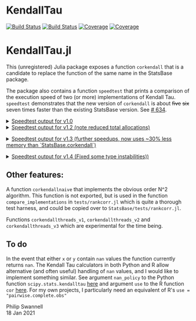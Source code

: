 # KendallTau

[![Build Status](https://travis-ci.com/PGS62/KendallTau.jl.svg?branch=master)](https://travis-ci.com/PGS62/KendallTau.jl)
[![Build Status](https://ci.appveyor.com/api/projects/status/github/PGS62/KendallTau.jl?svg=true)](https://ci.appveyor.com/project/PGS62/KendallTau-jl)
[![Coverage](https://codecov.io/gh/PGS62/KendallTau.jl/branch/master/graph/badge.svg)](https://codecov.io/gh/PGS62/KendallTau.jl)
[![Coverage](https://coveralls.io/repos/github/PGS62/KendallTau.jl/badge.svg?branch=master)](https://coveralls.io/github/PGS62/KendallTau.jl?branch=master)
# KendallTau.jl

This (unregistered) Julia package exposes a function `corkendall` that is a candidate to replace the function of the same name in the StatsBase package. 

The package also contains a function `speedtest` that prints a comparison of the execution speed of two (or more) implementations of Kendall Tau. `speedtest` demonstrates that the new version of `corkendall` is about ~~five~~ ~~six~~ seven times faster than the existing StatsBase version. See [# 634](https://github.com/JuliaStats/StatsBase.jl/issues/634).

<details><summary><ins>Speedtest output for v1.0</ins></summary>
<p>

```julia
julia> speedtest([StatsBase.corkendall,KendallTau.corkendall,KendallTau.corkendallthreads_v2],2000,10)
###################################################################
Executing speedtest 2021-01-18T15:13:17.189
size(matrix1) = (2000, 10)
StatsBase.corkendall(matrix1)
  33.888 ms (451 allocations: 5.54 MiB)
KendallTau.corkendall(matrix1)
  6.755 ms (3448 allocations: 10.52 MiB)
KendallTau.corkendallthreads_v2(matrix1)
  2.061 ms (3764 allocations: 10.56 MiB)
all(myapprox.(results[2:end], results[1:end - 1], 1.0e-14)) = true
--------------------------------------------------
size(matrix1) = (2000, 10)
size(matrix2) = (2000, 10)
StatsBase.corkendall(matrix1,matrix2)
  76.321 ms (1001 allocations: 12.31 MiB)
KendallTau.corkendall(matrix1,matrix2)
  14.457 ms (7631 allocations: 23.06 MiB)
KendallTau.corkendallthreads_v2(matrix1,matrix2)
  5.414 ms (7712 allocations: 23.07 MiB)
all(myapprox.(results[2:end], results[1:end - 1], 1.0e-14)) = true
--------------------------------------------------
size(vector1) = (2000,)
size(matrix1) = (2000, 10)
StatsBase.corkendall(vector1,matrix1)
  7.372 ms (103 allocations: 1.23 MiB)
KendallTau.corkendall(vector1,matrix1)
  1.383 ms (765 allocations: 2.29 MiB)
KendallTau.corkendallthreads_v2(vector1,matrix1)
  596.899 μs (834 allocations: 2.30 MiB)
all(myapprox.(results[2:end], results[1:end - 1], 1.0e-14)) = true
--------------------------------------------------
size(matrix1) = (2000, 10)
size(vector1) = (2000,)
StatsBase.corkendall(matrix1,vector1)
  7.385 ms (101 allocations: 1.23 MiB)
KendallTau.corkendall(matrix1,vector1)
  1.388 ms (763 allocations: 2.29 MiB)
KendallTau.corkendallthreads_v2(matrix1,vector1)
  570.401 μs (833 allocations: 2.30 MiB)
all(myapprox.(results[2:end], results[1:end - 1], 1.0e-14)) = true
--------------------------------------------------
size(vector1) = (2000,)
size(vector2) = (2000,)
StatsBase.corkendall(vector1,vector2)
  724.700 μs (10 allocations: 126.03 KiB)
KendallTau.corkendall(vector1,vector2)
  210.899 μs (78 allocations: 248.73 KiB)
KendallTau.corkendallthreads_v2(vector1,vector2)
  214.200 μs (80 allocations: 280.23 KiB)
all(myapprox.(results[2:end], results[1:end - 1], 1.0e-14)) = true
--------------------------------------------------
size(manyrepeats1) = (2000,)
size(manyrepeats2) = (2000,)
StatsBase.corkendall(manyrepeats1,manyrepeats2)
  454.900 μs (12 allocations: 157.53 KiB)
KendallTau.corkendall(manyrepeats1,manyrepeats2)
  196.499 μs (158 allocations: 424.02 KiB)
KendallTau.corkendallthreads_v2(manyrepeats1,manyrepeats2)
  200.199 μs (160 allocations: 455.52 KiB)
all(myapprox.(results[2:end], results[1:end - 1], 1.0e-14)) = true
###################################################################
```

</p>
</details>

<details><summary><ins>Speedtest output for v1.2 (note reduced total allocations)</ins></summary>
<p>
  
```julia
julia> speedtest([StatsBase.corkendall,KendallTau.corkendall,KendallTau.corkendallthreads_v2],2000,10)
###################################################################
Executing speedtest 2021-01-19T15:48:47.282
size(matrix1) = (2000, 10)
StatsBase.corkendall(matrix1)
  33.396 ms (451 allocations: 5.54 MiB)
KendallTau.corkendall(matrix1)
  6.181 ms (1918 allocations: 7.82 MiB)
Speed ratio KendallTau.corkendall vs StatsBase.corkendall: 5.403073936256269
Ratio of memory allocated KendallTau.corkendall vs StatsBase.corkendall: 1.4125820189187552
KendallTau.corkendallthreads_v2(matrix1)
  1.859 ms (2234 allocations: 7.86 MiB)
Speed ratio KendallTau.corkendallthreads_v2 vs StatsBase.corkendall: 17.968578499946197
Ratio of memory allocated KendallTau.corkendallthreads_v2 vs StatsBase.corkendall: 1.4198018874681153
Results from all 3 functions identical? true
--------------------------------------------------
size(matrix1) = (2000, 10)
size(matrix2) = (2000, 10)
StatsBase.corkendall(matrix1,matrix2)
  75.975 ms (1001 allocations: 12.31 MiB)
KendallTau.corkendall(matrix1,matrix2)
  13.025 ms (4231 allocations: 17.08 MiB)
Speed ratio KendallTau.corkendall vs StatsBase.corkendall: 5.833080047294392
Ratio of memory allocated KendallTau.corkendall vs StatsBase.corkendall: 1.3876125634719136
KendallTau.corkendallthreads_v2(matrix1,matrix2)
  4.622 ms (4311 allocations: 17.09 MiB)
Speed ratio KendallTau.corkendallthreads_v2 vs StatsBase.corkendall: 16.438688050135653
Ratio of memory allocated KendallTau.corkendallthreads_v2 vs StatsBase.corkendall: 1.388440673595684
Results from all 3 functions identical? true
--------------------------------------------------
size(vector1) = (2000,)
size(matrix1) = (2000, 10)
StatsBase.corkendall(vector1,matrix1)
  7.354 ms (103 allocations: 1.23 MiB)
KendallTau.corkendall(vector1,matrix1)
  1.271 ms (425 allocations: 1.69 MiB)
Speed ratio KendallTau.corkendall vs StatsBase.corkendall: 5.787895482449237
Ratio of memory allocated KendallTau.corkendall vs StatsBase.corkendall: 1.375068173930289
KendallTau.corkendallthreads_v2(vector1,matrix1)
  517.401 μs (493 allocations: 1.70 MiB)
Speed ratio KendallTau.corkendallthreads_v2 vs StatsBase.corkendall: 14.213540368109069
Ratio of memory allocated KendallTau.corkendallthreads_v2 vs StatsBase.corkendall: 1.382158262680351
Results from all 3 functions identical? true
--------------------------------------------------
size(matrix1) = (2000, 10)
size(vector1) = (2000,)
StatsBase.corkendall(matrix1,vector1)
  7.364 ms (101 allocations: 1.23 MiB)
KendallTau.corkendall(matrix1,vector1)
  1.269 ms (423 allocations: 1.69 MiB)
Speed ratio KendallTau.corkendall vs StatsBase.corkendall: 5.802143251122843
Ratio of memory allocated KendallTau.corkendall vs StatsBase.corkendall: 1.3750960704103137
KendallTau.corkendallthreads_v2(matrix1,vector1)
  516.100 μs (493 allocations: 1.70 MiB)
Speed ratio KendallTau.corkendallthreads_v2 vs StatsBase.corkendall: 14.26758380158884
Ratio of memory allocated KendallTau.corkendallthreads_v2 vs StatsBase.corkendall: 1.3822610635924135
Results from all 3 functions identical? true
--------------------------------------------------
size(vector1) = (2000,)
size(vector2) = (2000,)
StatsBase.corkendall(vector1,vector2)
  731.800 μs (10 allocations: 126.03 KiB)
KendallTau.corkendall(vector1,vector2)
  198.000 μs (44 allocations: 187.50 KiB)
Speed ratio KendallTau.corkendall vs StatsBase.corkendall: 3.695959595959596
Ratio of memory allocated KendallTau.corkendall vs StatsBase.corkendall: 1.4877262583684603
KendallTau.corkendallthreads_v2(vector1,vector2)
  200.500 μs (46 allocations: 219.00 KiB)
Speed ratio KendallTau.corkendallthreads_v2 vs StatsBase.corkendall: 3.6498753117206983
Ratio of memory allocated KendallTau.corkendallthreads_v2 vs StatsBase.corkendall: 1.7376642697743616
Results from all 3 functions identical? true
--------------------------------------------------
size(manyrepeats1) = (2000,)
size(manyrepeats2) = (2000,)
StatsBase.corkendall(manyrepeats1,manyrepeats2)
  446.600 μs (12 allocations: 157.53 KiB)
KendallTau.corkendall(manyrepeats1,manyrepeats2)
  178.200 μs (95 allocations: 327.00 KiB)
Speed ratio KendallTau.corkendall vs StatsBase.corkendall: 2.506172839506173
Ratio of memory allocated KendallTau.corkendall vs StatsBase.corkendall: 2.0757786153540962
KendallTau.corkendallthreads_v2(manyrepeats1,manyrepeats2)
  181.401 μs (97 allocations: 358.50 KiB)
Speed ratio KendallTau.corkendallthreads_v2 vs StatsBase.corkendall: 2.461948941847068
Ratio of memory allocated KendallTau.corkendallthreads_v2 vs StatsBase.corkendall: 2.275738940686372
Results from all 3 functions identical? true
###################################################################
```

</p>
</details>


</p>
</details>

<details><summary><ins>Speedtest output for v1.3 (further speedups, now uses ~30% less memory than `StatsBase.corkendall`)</ins></summary>
<p>
  
```julia  
julia> KendallTau.speedtest([StatsBase.corkendall,KendallTau.corkendall,KendallTau.corkendallthreads_v2],2000,10)
###################################################################
Executing speedtest 2021-01-21T14:56:19.489
size(matrix1) = (2000, 10)
StatsBase.corkendall(matrix1)
  33.684 ms (451 allocations: 5.54 MiB)
Main.KendallTau.corkendall(matrix1)
  5.394 ms (298 allocations: 3.40 MiB)
Speed ratio Main.KendallTau.corkendall vs StatsBase.corkendall: 6.244948088546108
Ratio of memory allocated Main.KendallTau.corkendall vs StatsBase.corkendall: 0.6130525086357451
Main.KendallTau.corkendallthreads_v2(matrix1)
  1.706 ms (614 allocations: 3.44 MiB)
Speed ratio Main.KendallTau.corkendallthreads_v2 vs StatsBase.corkendall: 19.738646938177556
Ratio of memory allocated Main.KendallTau.corkendallthreads_v2 vs StatsBase.corkendall: 0.6202723771851052
Results from all 3 functions identical? true
--------------------------------------------------
size(matrix1) = (2000, 10)
size(matrix2) = (2000, 10)
StatsBase.corkendall(matrix1,matrix2)
  76.453 ms (1001 allocations: 12.31 MiB)
Main.KendallTau.corkendall(matrix1,matrix2)
  11.200 ms (631 allocations: 7.24 MiB)
Speed ratio Main.KendallTau.corkendall vs StatsBase.corkendall: 6.826188109481081
Ratio of memory allocated Main.KendallTau.corkendall vs StatsBase.corkendall: 0.5880152134243097
Main.KendallTau.corkendallthreads_v2(matrix1,matrix2)
  3.925 ms (712 allocations: 7.25 MiB)
Speed ratio Main.KendallTau.corkendallthreads_v2 vs StatsBase.corkendall: 19.481024466550014
Ratio of memory allocated Main.KendallTau.corkendallthreads_v2 vs StatsBase.corkendall: 0.588845802919708
Results from all 3 functions identical? true
--------------------------------------------------
size(vector1) = (2000,)
size(matrix1) = (2000, 10)
StatsBase.corkendall(vector1,matrix1)
  7.374 ms (103 allocations: 1.23 MiB)
Main.KendallTau.corkendall(vector1,matrix1)
  1.096 ms (65 allocations: 725.55 KiB)
Speed ratio Main.KendallTau.corkendall vs StatsBase.corkendall: 6.726540843328325
Ratio of memory allocated Main.KendallTau.corkendall vs StatsBase.corkendall: 0.5755739005404333
Main.KendallTau.corkendallthreads_v2(vector1,matrix1)
  464.500 μs (133 allocations: 734.48 KiB)
Speed ratio Main.KendallTau.corkendallthreads_v2 vs StatsBase.corkendall: 15.875780409041981
Ratio of memory allocated Main.KendallTau.corkendallthreads_v2 vs StatsBase.corkendall: 0.5826639892904953
Results from all 3 functions identical? true
--------------------------------------------------
size(matrix1) = (2000, 10)
size(vector1) = (2000,)
StatsBase.corkendall(matrix1,vector1)
  7.379 ms (101 allocations: 1.23 MiB)
Main.KendallTau.corkendall(matrix1,vector1)
  1.097 ms (63 allocations: 725.45 KiB)
Speed ratio Main.KendallTau.corkendall vs StatsBase.corkendall: 6.725142622801422
Ratio of memory allocated Main.KendallTau.corkendall vs StatsBase.corkendall: 0.5755423329614479
Main.KendallTau.corkendallthreads_v2(matrix1,vector1)
  474.300 μs (134 allocations: 734.52 KiB)
Speed ratio Main.KendallTau.corkendallthreads_v2 vs StatsBase.corkendall: 15.558716002530044
Ratio of memory allocated Main.KendallTau.corkendallthreads_v2 vs StatsBase.corkendall: 0.5827321185074997
Results from all 3 functions identical? true
--------------------------------------------------
size(vector1) = (2000,)
size(vector2) = (2000,)
StatsBase.corkendall(vector1,vector2)
  733.000 μs (10 allocations: 126.03 KiB)
Main.KendallTau.corkendall(vector1,vector2)
  180.999 μs (8 allocations: 86.72 KiB)
Speed ratio Main.KendallTau.corkendall vs StatsBase.corkendall: 4.049746131194095
Ratio of memory allocated Main.KendallTau.corkendall vs StatsBase.corkendall: 0.6880733944954128
Main.KendallTau.corkendallthreads_v2(vector1,vector2)
  183.900 μs (10 allocations: 118.22 KiB)
Speed ratio Main.KendallTau.corkendallthreads_v2 vs StatsBase.corkendall: 3.9858618814573137
Ratio of memory allocated Main.KendallTau.corkendallthreads_v2 vs StatsBase.corkendall: 0.9380114059013142
Results from all 3 functions identical? true
--------------------------------------------------
size(manyrepeats1) = (2000,)
size(manyrepeats2) = (2000,)
StatsBase.corkendall(manyrepeats1,manyrepeats2)
  442.500 μs (12 allocations: 157.53 KiB)
Main.KendallTau.corkendall(manyrepeats1,manyrepeats2)
  148.201 μs (14 allocations: 126.38 KiB)
Speed ratio Main.KendallTau.corkendall vs StatsBase.corkendall: 2.9858098123494443
Ratio of memory allocated Main.KendallTau.corkendall vs StatsBase.corkendall: 0.8022217813925808
Main.KendallTau.corkendallthreads_v2(manyrepeats1,manyrepeats2)
  150.700 μs (16 allocations: 157.88 KiB)
Speed ratio Main.KendallTau.corkendallthreads_v2 vs StatsBase.corkendall: 2.936297279362973
Ratio of memory allocated Main.KendallTau.corkendallthreads_v2 vs StatsBase.corkendall: 1.0021821067248562
Results from all 3 functions identical? true
###################################################################
```

</p>
</details>


</p>
</details>

<details><summary><ins>Speedtest output for v1.4 (Fixed some type instabilities))</ins></summary>
<p>
  
```julia
julia> using StatsBase;KendallTau.speedtest([StatsBase.corkendall,KendallTau.corkendall],2000,10)
###################################################################
Executing speedtest 2021-01-23T12:56:57.841       
--------------------------------------------------
size(matrix1) = (2000, 10)
StatsBase.corkendall(matrix1)
  33.832 ms (451 allocations: 5.54 MiB)
KendallTau.corkendall(matrix1)
  4.898 ms (298 allocations: 3.40 MiB)
Speed ratio KendallTau.corkendall vs StatsBase.corkendall: 6.907790160937978
Ratio of memory allocated KendallTau.corkendall vs StatsBase.corkendall: 0.6130525086357451
Results from all 2 functions identical? true
--------------------------------------------------
size(matrix1) = (2000, 10)
size(matrix2) = (2000, 10)
StatsBase.corkendall(matrix1,matrix2)
  74.938 ms (1001 allocations: 12.31 MiB)
KendallTau.corkendall(matrix1,matrix2)   
  10.092 ms (631 allocations: 7.24 MiB)
Speed ratio KendallTau.corkendall vs StatsBase.corkendall: 7.425244988753803
Ratio of memory allocated KendallTau.corkendall vs StatsBase.corkendall: 0.5880152134243097
Results from all 2 functions identical? true
--------------------------------------------------
size(vector1) = (2000,)
size(matrix1) = (2000, 10)
StatsBase.corkendall(vector1,matrix1)
  7.337 ms (103 allocations: 1.23 MiB)
KendallTau.corkendall(vector1,matrix1)
  987.400 μs (65 allocations: 725.55 KiB)
Speed ratio KendallTau.corkendall vs StatsBase.corkendall: 7.431131253797853
Ratio of memory allocated KendallTau.corkendall vs StatsBase.corkendall: 0.5755739005404333
Results from all 2 functions identical? true
--------------------------------------------------
size(matrix1) = (2000, 10)
size(vector1) = (2000,)
StatsBase.corkendall(matrix1,vector1)
  7.350 ms (101 allocations: 1.23 MiB)
KendallTau.corkendall(matrix1,vector1)
  985.799 μs (63 allocations: 725.45 KiB)
Speed ratio KendallTau.corkendall vs StatsBase.corkendall: 7.455476217768531
Ratio of memory allocated KendallTau.corkendall vs StatsBase.corkendall: 0.5755423329614479
Results from all 2 functions identical? true
--------------------------------------------------
size(vector1) = (2000,)
size(vector2) = (2000,)
StatsBase.corkendall(vector1,vector2)
  731.399 μs (10 allocations: 126.03 KiB)
KendallTau.corkendall(vector1,vector2)
  170.699 μs (8 allocations: 86.72 KiB)
Speed ratio KendallTau.corkendall vs StatsBase.corkendall: 4.284729260276862
Ratio of memory allocated KendallTau.corkendall vs StatsBase.corkendall: 0.6880733944954128
Results from all 2 functions identical? true
--------------------------------------------------
size(manyrepeats1) = (2000,)
size(manyrepeats2) = (2000,)
StatsBase.corkendall(manyrepeats1,manyrepeats2)
  442.699 μs (12 allocations: 157.53 KiB)
KendallTau.corkendall(manyrepeats1,manyrepeats2)
  134.701 μs (14 allocations: 126.38 KiB)
Speed ratio KendallTau.corkendall vs StatsBase.corkendall: 3.2865309091988926
Ratio of memory allocated KendallTau.corkendall vs StatsBase.corkendall: 0.8022217813925808
Results from all 2 functions identical? true
###################################################################
```

</p>
</details>




## Other features:
A function `corkendallnaive` that implements the obvious order N^2 algorithm. This function is not exported, but is used in the function `compare_implementations` in
`tests/rankcorr.jl` which is quite a thorough test harness, and could be copied over to `StatsBase/tests/rankcorr.jl`.

Functions `corkendallthreads_v1`, `corkendallthreads_v2` and `corkendallthreads_v3` which are experimental for the time being.

## To do
In the event that either `x` or `y` contain `nan` values the function currently returns `nan`. The Kendall Tau calculators in both Python and R allow alternative (and often useful) handling of `nan` values, and I would like to implement something similar. See argument `nan_policy` to the Python function `scipy.stats.kendalltau` [here](https://docs.scipy.org/doc/scipy/reference/generated/scipy.stats.kendalltau.html) and argument `use` to the R function `cor` [here](https://www.rdocumentation.org/packages/stats/versions/3.6.2/topics/cor). For my own projects, I particularly need an equivalent of R's `use = "pairwise.complete.obs"`

Philip Swannell  
18 Jan 2021
